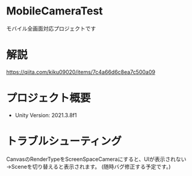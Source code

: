 # MobileCameraTest
モバイル全画面対応プロジェクトです

# 解説
https://qiita.com/kiku09020/items/7c4a66d6c8ea7c500a09

# プロジェクト概要
- Unity Version: 2021.3.8f1

# トラブルシューティング
CanvasのRenderTypeをScreenSpaceCameraにすると、UIが表示されない
→Sceneを切り替えると表示されます。
(随時バグ修正する予定です。)
